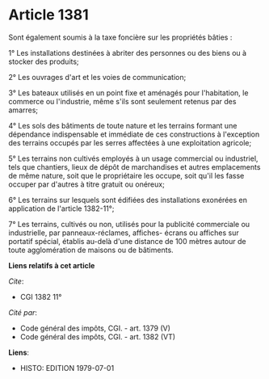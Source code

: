 # Article 1381

Sont également soumis à la taxe foncière sur les propriétés bâties :

1° Les installations destinées à abriter des personnes ou des biens ou à stocker des produits;

2° Les ouvrages d'art et les voies de communication;

3° Les bateaux utilisés en un point fixe et aménagés pour l'habitation, le commerce ou l'industrie, même s'ils sont seulement
retenus par des amarres;

4° Les sols des bâtiments de toute nature et les terrains formant une dépendance indispensable et immédiate de ces
constructions à l'exception des terrains occupés par les serres affectées à une exploitation agricole;

5° Les terrains non cultivés employés à un usage commercial ou industriel, tels que chantiers, lieux de dépôt de marchandises
et autres emplacements de même nature, soit que le propriétaire les occupe, soit qu'il les fasse occuper par d'autres à titre
gratuit ou onéreux;

6° Les terrains sur lesquels sont édifiées des installations exonérées en application de l'article 1382-11°;

7° Les terrains, cultivés ou non, utilisés pour la publicité commerciale ou industrielle, par panneaux-réclames, affiches-
écrans ou affiches sur portatif spécial, établis au-delà d'une distance de 100 mètres autour de toute agglomération de
maisons ou de bâtiments.

**Liens relatifs à cet article**

_Cite_:

  - CGI 1382 11°

_Cité par_:

  - Code général des impôts, CGI. - art. 1379 (V)
  - Code général des impôts, CGI. - art. 1382 (VT)

**Liens**:

  - HISTO: EDITION 1979-07-01
